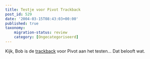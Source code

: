 ```yaml
---
title: Testje voor Pivot Trackback
post_id: 529
date: '2004-03-15T08:43:03+00:00'
published: true
taxonomy:
    migration-status: review
    category: [Ongecategoriseerd]
---
```

Kijk, Bob is de [trackback](http://www.mijnkopthee.nl/piv/includes/tb/tb.php?tb_id=2023) voor Pivot aan het testen… Dat belooft wat.